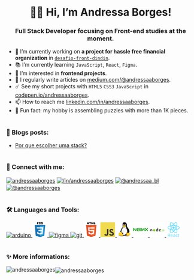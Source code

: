 <h1 align="center">👋🏾 Hi, I’m Andressa Borges!</h1>
<h3 align="center">Full Stack Developer focusing on Front-end studies at the moment.</h3>


- 🔭 I’m currently working on **a project for hassle free financial organization** in [```desafio-front-dindin```](https://github.com/andressaaborges/desafio-front).
- 📚 I’m currently learning ```JavaScript```, ```React```, ```Figma```.
- 👀 I’m interested in **frontend projects**.
- 📝 I regularly write articles on [medium.com/@andressaaborges](https://medium.com/@andressaaborges).
- ☄️ See my short projects with ```HTML5``` ```CSS3``` ```JavaScript``` in [codepen.io/andressaaborges](https://codepen.io/andressaaborges).
- 📫 How to reach me [linkedin.com/in/andressaaborges](https://www.linkedin.com/in/andressaaborges/).
- 🧩 Fun fact: my hobby is assembling puzzles with more than 1K pieces.

#

### 📃 Blogs posts:
- [Por que escolher uma stack?](https://medium.com/@andressaaborges/porqueescolherumastack-31361dcf63b7)

#

<h3 align="left">💌 Connect with me:</h3> 

<p align="left">
<a href="https://codepen.io/andressaaborges" target="blank"><img align="center" src="https://raw.githubusercontent.com/rahuldkjain/github-profile-readme-generator/master/src/images/icons/Social/codepen.svg" alt="andressaaborges" height="30" width="40" /></a>
<a href="https://linkedin.com/in//in/andressaaborges" target="blank"><img align="center" src="https://raw.githubusercontent.com/rahuldkjain/github-profile-readme-generator/master/src/images/icons/Social/linked-in-alt.svg" alt="/in/andressaaborges" height="30" width="40" /></a>
<a href="https://instagram.com/@andressaa_bl" target="blank"><img align="center" src="https://raw.githubusercontent.com/rahuldkjain/github-profile-readme-generator/master/src/images/icons/Social/instagram.svg" alt="@andressaa_bl" height="30" width="40" /></a>
<a href="https://medium.com/@andressaaborges" target="blank"><img align="center" src="https://raw.githubusercontent.com/rahuldkjain/github-profile-readme-generator/master/src/images/icons/Social/medium.svg" alt="@andressaaborges" height="30" width="40" /></a>
</p>

#

<h3 align="left">🛠 Languages and Tools:</h3>

<p align="left"> <a href="https://www.arduino.cc/" target="_blank" rel="noreferrer"> <img src="https://cdn.worldvectorlogo.com/logos/arduino-1.svg" alt="arduino" width="40" height="40"/> </a> <a href="https://www.w3schools.com/css/" target="_blank" rel="noreferrer"> <img src="https://raw.githubusercontent.com/devicons/devicon/master/icons/css3/css3-original-wordmark.svg" alt="css3" width="40" height="40"/> </a> <a href="https://www.figma.com/" target="_blank" rel="noreferrer"> <img src="https://www.vectorlogo.zone/logos/figma/figma-icon.svg" alt="figma" width="40" height="40"/> </a> <a href="https://git-scm.com/" target="_blank" rel="noreferrer"> <img src="https://www.vectorlogo.zone/logos/git-scm/git-scm-icon.svg" alt="git" width="40" height="40"/> </a> <a href="https://www.w3.org/html/" target="_blank" rel="noreferrer"> <img src="https://raw.githubusercontent.com/devicons/devicon/master/icons/html5/html5-original-wordmark.svg" alt="html5" width="40" height="40"/> </a> <a href="https://developer.mozilla.org/en-US/docs/Web/JavaScript" target="_blank" rel="noreferrer"> <img src="https://raw.githubusercontent.com/devicons/devicon/master/icons/javascript/javascript-original.svg" alt="javascript" width="40" height="40"/> </a> <a href="https://www.linux.org/" target="_blank" rel="noreferrer"> <img src="https://raw.githubusercontent.com/devicons/devicon/master/icons/linux/linux-original.svg" alt="linux" width="40" height="40"/> </a> <a href="https://www.nginx.com" target="_blank" rel="noreferrer"> <img src="https://raw.githubusercontent.com/devicons/devicon/master/icons/nginx/nginx-original.svg" alt="nginx" width="40" height="40"/> </a> <a href="https://nodejs.org" target="_blank" rel="noreferrer"> <img src="https://raw.githubusercontent.com/devicons/devicon/master/icons/nodejs/nodejs-original-wordmark.svg" alt="nodejs" width="40" height="40"/> </a> <a href="https://reactjs.org/" target="_blank" rel="noreferrer"> <img src="https://raw.githubusercontent.com/devicons/devicon/master/icons/react/react-original-wordmark.svg" alt="react" width="40" height="40"/> </a> </p>

#

### ✨ More informations:
<p><img align="left" src="https://github-readme-stats.vercel.app/api/top-langs?username=andressaaborges&show_icons=true&locale=en&layout=compact" alt="andressaaborges" /></p>

<p><img align="center" src="https://github-readme-stats.vercel.app/api?username=andressaaborges&show_icons=true&locale=en" alt="andressaaborges" /></p>

<!---
andressaaborges/andressaaborges is a ✨ special ✨ repository because its `README.md` (this file) appears on your GitHub profile.
You can click the Preview link to take a look at your changes.

- 🔭 I’m currently working on **a project to help development/programming beginners in their studies**
- 👀 I’m interested in ...
- 🌱 I’m currently learning ...
- 💞️ I’m looking to collaborate on ...
- 📫 How to reach me ...
- minha missão é fazer com que meu trabalho ajude a transformar realidades
- meu objetivo para esse ano é me tornar uma desenvolvedora em alta perfomance dominando a stack frontend
--->

